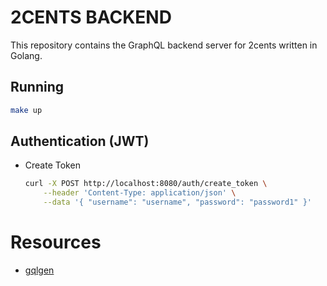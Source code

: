 # 2CENTS BACKEND
This repository contains the GraphQL backend server for 2cents written in Golang.

## Running
```sh
make up
```

## Authentication (JWT)
- Create Token
    ```sh
    curl -X POST http://localhost:8080/auth/create_token \
        --header 'Content-Type: application/json' \
        --data '{ "username": "username", "password": "password1" }'
    ```

# Resources

- [gqlgen](https://gqlgen.com/getting-started/)